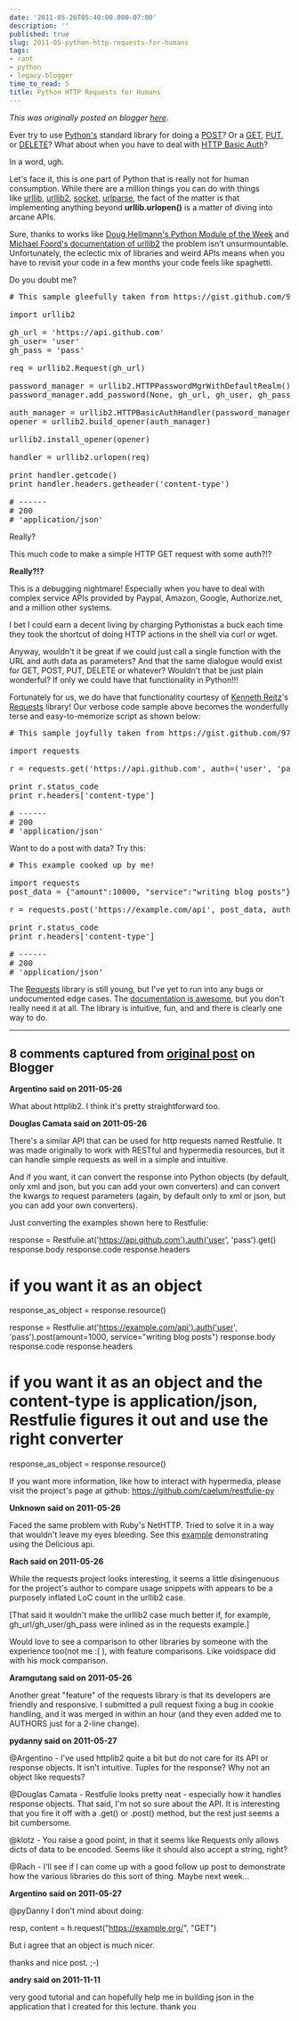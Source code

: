 ```yaml
---
date: '2011-05-26T05:40:00.000-07:00'
description: ''
published: true
slug: 2011-05-python-http-requests-for-humans
tags:
- rant
- python
- legacy-blogger
time_to_read: 5
title: Python HTTP Requests for Humans
---
```


*This was originally posted on blogger [here](https://pydanny.blogspot.com/2011/05/python-http-requests-for-humans.html)*.

Ever try to use [Python's](https://python.org/) standard library for doing a [POST](https://en.wikipedia.org/wiki/POST_(HTTP))? Or a [GET](https://en.wikipedia.org/wiki/GET_(HTTP)),&nbsp;[PUT](https://en.wikipedia.org/wiki/PUT_(HTTP)), or [DELETE](https://en.wikipedia.org/wiki/DELETE_(HTTP))? What about when you have to deal with&nbsp;[HTTP Basic Auth](https://en.wikipedia.org/wiki/Basic_access_authentication)?

In a word, ugh.

Let's face it, this is one part of Python that is really not for human consumption. While there are a million things you can do with things like&nbsp;[urllib](https://docs.python.org/library/urllib.html),&nbsp;[urllib2](https://docs.python.org/library/urllib2.html),&nbsp;[socket](https://docs.python.org/library/socket.html),&nbsp;[urlparse](https://docs.python.org/library/urlparse.html), the fact of the matter is that implementing anything beyond <b>urllib.urlopen()</b> is a matter of diving into arcane APIs.

Sure, thanks to works like [Doug Hellmann's Python Module of the Week](https://www.doughellmann.com/PyMOTW/)&nbsp;and [Michael Foord's documentation of urllib2](https://www.voidspace.org.uk/python/articles/urllib2.shtml)&nbsp;the problem isn't unsurmountable. Unfortunately, the eclectic mix of libraries and weird APIs means when you have to revisit your code in a few months your code feels like spaghetti.

Do you doubt me?

<pre class="prettyprint lang-py"># This sample gleefully taken from https://gist.github.com/973705

import urllib2

gh_url = 'https://api.github.com'
gh_user= 'user'
gh_pass = 'pass'

req = urllib2.Request(gh_url)

password_manager = urllib2.HTTPPasswordMgrWithDefaultRealm()
password_manager.add_password(None, gh_url, gh_user, gh_pass)

auth_manager = urllib2.HTTPBasicAuthHandler(password_manager)
opener = urllib2.build_opener(auth_manager)

urllib2.install_opener(opener)

handler = urllib2.urlopen(req)

print handler.getcode()
print handler.headers.getheader('content-type')

# ------
# 200
# 'application/json'</pre>
Really?

This much code to make a simple HTTP GET request with some auth?!?

<b>Really?!?</b>

This is a debugging nightmare! Especially when you have to deal with complex service APIs provided by Paypal, Amazon, Google, Authorize.net, and a million other systems.

I bet I could earn a decent living by charging Pythonistas a buck each time they took the shortcut of doing HTTP actions in the shell via curl or wget. 

Anyway, wouldn't it be great if we could just call a single function with the URL and auth data as parameters? And that the same dialogue would exist for GET, POST, PUT, DELETE or whatever? Wouldn't that be just plain wonderful? If only we could have that functionality in Python!!!

Fortunately for us, we do have that functionality courtesy of [Kenneth Reitz](https://kennethreitz.com/)'s [Requests](https://pypi.python.org/pypi/requests) library! Our verbose code sample above becomes the wonderfully terse and easy-to-memorize script as shown below:

<pre class="prettyprint lang-py"># This sample joyfully taken from https://gist.github.com/973705

import requests

r = requests.get('https://api.github.com', auth=('user', 'pass'))

print r.status_code
print r.headers['content-type']

# ------
# 200
# 'application/json'</pre>
Want to do a post with data? Try this:

<pre class="prettyprint lang-py"># This example cooked up by me!

import requests
post_data = {"amount":10000, "service":"writing blog posts"}

r = requests.post('https://example.com/api', post_data, auth=('user', 'pass'))

print r.status_code
print r.headers['content-type']

# ------
# 200
# 'application/json'</pre>
The [Requests](https://github.com/kennethreitz/requests) library is still young, but I've yet to run into any bugs or undocumented edge cases. The [documentation is awesome](https://docs.python-requests.org/en/latest/index.html), but you don't really need it at all. The library is intuitive, fun, and and there is clearly one way to do.

---

## 8 comments captured from [original post](https://pydanny.blogspot.com/2011/05/python-http-requests-for-humans.html) on Blogger

**Argentino said on 2011-05-26**

What about httplib2. I think it's pretty straightforward too.

**Douglas Camata said on 2011-05-26**

There's a similar API that can be used for http requests named Restfulie. It was made originally to work with RESTful and hypermedia resources, but it can handle simple requests as well in a simple and intuitive. 

And if you want, it can convert the response into Python objects (by default, only xml and json, but  you can add your own converters) and can convert the kwargs to request parameters (again, by default only to xml or json, but you can add your own converters).

Just converting the examples shown here to Restfulie:

response = Restfulie.at('https://api.github.com').auth('user', 'pass').get()
response.body
response.code
response.headers
# if you want it as an object
response_as_object = response.resource()

response = Restfulie.at('https://example.com/api').auth('user', 'pass').post(amount=1000, service=&quot;writing blog posts&quot;)
response.body
response.code
response.headers
# if you want it as an object and the content-type is application/json, Restfulie figures it out and use the right converter
response_as_object = response.resource()

If you want more information, like how to interact with hypermedia, please visit the project's page at github: https://github.com/caelum/restfulie-py

**Unknown said on 2011-05-26**

Faced the same problem with Ruby's NetHTTP. Tried to solve it in a way that wouldn't leave my eyes bleeding. See this [example](https://github.com/kaiwren/wrest/blob/master/examples/delicious.rb) demonstrating using the Delicious api.

**Rach said on 2011-05-26**

While the requests project looks interesting, it seems a little disingenuous for the project's author to compare usage snippets with appears to be a purposely inflated LoC count in the urllib2 case.

[That said it wouldn't make the urllib2 case much better if, for example, gh_url/gh_user/gh_pass were inlined as in the requests example.]

Would love to see a comparison to other libraries by someone with the experience too(not me :( ), with feature comparisons.  Like voidspace did with his mock comparison.

**Aramgutang said on 2011-05-26**

Another great &quot;feature&quot; of the requests library is that its developers are friendly and responsive. I submitted a pull request fixing a bug in cookie handling, and it was merged in within an hour (and they even added me to AUTHORS just for a 2-line change).

**pydanny said on 2011-05-27**

@Argentino - I've used httplib2 quite a bit but do not care for its API or response objects. It isn't intuitive. Tuples for the response? Why not an object like requests?

@Douglas Camata - Restfulie looks pretty neat - especially how it handles response objects. That said, I'm not so sure about the API. It is interesting that you fire it off with a .get() or .post() method, but the rest just seems a bit cumbersome.

@klotz - You raise a good point, in that it seems like Requests only allows dicts of data to be encoded. Seems like it should also accept a string, right?

@Rach - I'll see if I can come up with a good follow up post to demonstrate how the various libraries do this sort of thing. Maybe next week...

**Argentino said on 2011-05-27**

@pyDanny
I don't mind about doing:

resp, content = h.request(&quot;https://example.org/&quot;, &quot;GET&quot;)

But i agree that an object is much nicer.

thanks and nice post. ;-)

**andry said on 2011-11-11**

very good tutorial and can hopefully help me in building json in the application that I created for this lecture. thank you

